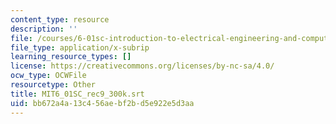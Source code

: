 ```yaml
---
content_type: resource
description: ''
file: /courses/6-01sc-introduction-to-electrical-engineering-and-computer-science-i-spring-2011/bb672a4a13c456aebf2bd5e922e5d3aa_MIT6_01SC_rec9_300k.vtt
file_type: application/x-subrip
learning_resource_types: []
license: https://creativecommons.org/licenses/by-nc-sa/4.0/
ocw_type: OCWFile
resourcetype: Other
title: MIT6_01SC_rec9_300k.srt
uid: bb672a4a-13c4-56ae-bf2b-d5e922e5d3aa
---
```

